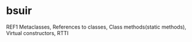 bsuir
=====
REF1 
Metaclasses, References to classes, Class methods(static methods), Virtual constructors, RTTI
